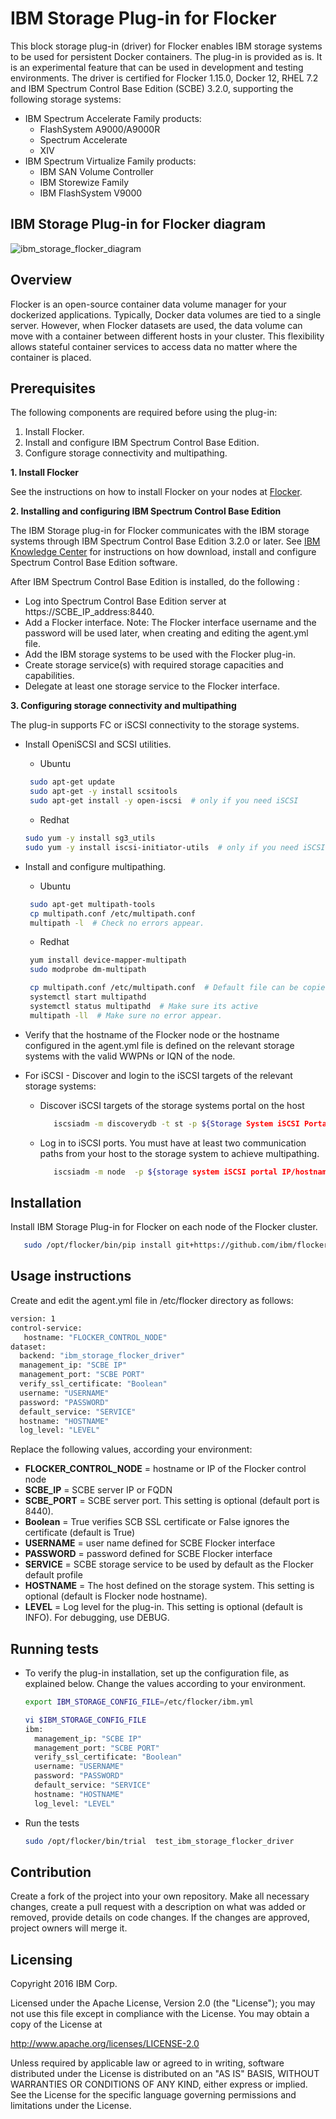 IBM Storage Plug-in for Flocker
======================
This block storage plug-in (driver) for Flocker enables IBM storage systems to be used for persistent Docker containers.
The plug-in is provided as is. It is an experimental feature that can be used in development and testing environments.
The driver is certified for Flocker 1.15.0, Docker 12, RHEL 7.2 and IBM Spectrum Control Base Edition (SCBE) 3.2.0, supporting the following storage systems:
- IBM Spectrum Accelerate Family products:
   - FlashSystem A9000/A9000R
   - Spectrum Accelerate
   - XIV
- IBM Spectrum Virtualize Family products:
   - IBM SAN Volume Controller
   - IBM Storewize Family
   - IBM FlashSystem V9000

## IBM Storage Plug-in for Flocker diagram
![ibm_storage_flocker_diagram](ibm_storage_flocker_diagram.jpg)

## Overview

Flocker is an open-source container data volume manager for your dockerized applications.
Typically, Docker data volumes are tied to a single server. However, when Flocker datasets are used, the data volume can move with a container between different hosts in your cluster. This flexibility allows stateful container services to access data no matter where the container is placed.

## Prerequisites
The following components are required before using the plug-in:

1. Install Flocker.
2. Install and configure IBM Spectrum Control Base Edition.
3. Configure storage connectivity and multipathing.

**1. Install Flocker**

See the instructions on how to install Flocker on your nodes at [Flocker](https://flocker.readthedocs.io/en/latest/).

**2. Installing and configuring IBM Spectrum Control Base Edition**

The IBM Storage plug-in for Flocker communicates with the IBM storage systems through IBM Spectrum Control Base Edition 3.2.0 or later.
See [IBM Knowledge Center](http://www.ibm.com/support/knowledgecenter/STWMS9/landing/IBM_Spectrum_Control_Base_Edition_welcome_page.html) for instructions on how download, install and configure Spectrum Control Base Edition software.

After IBM Spectrum Control Base Edition is installed, do the following :
* Log into Spectrum Control Base Edition server at https://SCBE_IP_address:8440.
* Add a Flocker interface. Note: The Flocker interface username and the password will be used later, when creating and editing the agent.yml file.
* Add the IBM storage systems to be used with the Flocker plug-in.
* Create storage service(s) with required storage capacities and capabilities.
* Delegate at least one storage service to the Flocker interface.

**3. Configuring storage connectivity and multipathing**

The plug-in supports FC or iSCSI connectivity to the storage systems.
- Install OpeniSCSI and SCSI utilities.
    * Ubuntu
   ```bash
    sudo apt-get update
    sudo apt-get -y install scsitools
    sudo apt-get install -y open-iscsi  # only if you need iSCSI
    ```
    * Redhat
    ```bash
    sudo yum -y install sg3_utils
    sudo yum -y install iscsi-initiator-utils  # only if you need iSCSI
    ```

- Install and configure multipathing.
    * Ubuntu
   ```bash
    sudo apt-get multipath-tools
    cp multipath.conf /etc/multipath.conf
    multipath -l  # Check no errors appear.
   ```

    * Redhat
   ```bash
    yum install device-mapper-multipath
    sudo modprobe dm-multipath

    cp multipath.conf /etc/multipath.conf  # Default file can be copied from  /usr/share/doc/device-mapper-multipath-*/multipath.conf to /etc
    systemctl start multipathd
    systemctl status multipathd  # Make sure its active
    multipath -ll  # Make sure no error appear.
   ```

- Verify that the hostname of the Flocker node or the hostname configured in the agent.yml file is defined on the relevant storage systems with the valid WWPNs or IQN of the node.

- For iSCSI - Discover and login to the iSCSI targets of the relevant storage systems:
    * Discover iSCSI targets of the storage systems portal on the host
    
       ```bash
          iscsiadm -m discoverydb -t st -p ${Storage System iSCSI Portal IP}:3260 --discover
       ```
    * Log in to iSCSI ports. You must have at least two communication paths from your host to the storage system to achieve multipathing.
    
       ```bash
          iscsiadm -m node  -p ${storage system iSCSI portal IP/hostname} --login
       ```

## Installation
Install IBM Storage Plug-in for Flocker on each node of the Flocker cluster.

```bash
   sudo /opt/flocker/bin/pip install git+https://github.com/ibm/flocker-driver/
```

## Usage instructions
Create and edit the agent.yml file in /etc/flocker directory as follows:
```bash
version: 1
control-service:
   hostname: "FLOCKER_CONTROL_NODE"
dataset:
  backend: "ibm_storage_flocker_driver"
  management_ip: "SCBE IP"
  management_port: "SCBE PORT"
  verify_ssl_certificate: "Boolean"
  username: "USERNAME"
  password: "PASSWORD"
  default_service: "SERVICE"
  hostname: "HOSTNAME"
  log_level: "LEVEL"
```
Replace the following values, according your environment:
- **FLOCKER_CONTROL_NODE** = hostname or IP of the Flocker control node
- **SCBE_IP** = SCBE server IP or FQDN 
- **SCBE_PORT** = SCBE server port. This setting is optional (default port is 8440).
- **Boolean** = True verifies SCB SSL certificate or False ignores the certificate (default is True)
- **USERNAME** = user name defined for SCBE Flocker interface
- **PASSWORD** = password defined for SCBE Flocker interface
- **SERVICE** = SCBE storage service to be used by default as the Flocker default profile
- **HOSTNAME** = The host defined on the storage system. This setting is optional (default is Flocker node hostname).
- **LEVEL** = Log level for the plug-in. This setting is optional (default is INFO). For debugging, use DEBUG. 

## Running tests
- To verify the plug-in installation, set up the configuration file, as explained below. Change the values according to your environment.
    ```bash
    export IBM_STORAGE_CONFIG_FILE=/etc/flocker/ibm.yml

    vi $IBM_STORAGE_CONFIG_FILE
    ibm:
      management_ip: "SCBE IP"
      management_port: "SCBE PORT"
      verify_ssl_certificate: "Boolean"
      username: "USERNAME"
      password: "PASSWORD"
      default_service: "SERVICE"
      hostname: "HOSTNAME"
      log_level: "LEVEL"
    ```

- Run the tests
    ```bash
    sudo /opt/flocker/bin/trial  test_ibm_storage_flocker_driver
    ```


## Contribution
Create a fork of the project into your own repository. Make all necessary changes, create a pull request with a description on what was added or removed, provide details on code changes. If the changes are approved, project owners will merge it.

Licensing
---------

Copyright 2016 IBM Corp.

Licensed under the Apache License, Version 2.0 (the "License");
you may not use this file except in compliance with the License.
You may obtain a copy of the License at

http://www.apache.org/licenses/LICENSE-2.0

Unless required by applicable law or agreed to in writing, software
distributed under the License is distributed on an "AS IS" BASIS,
WITHOUT WARRANTIES OR CONDITIONS OF ANY KIND, either express or implied.
See the License for the specific language governing permissions and
limitations under the License.

